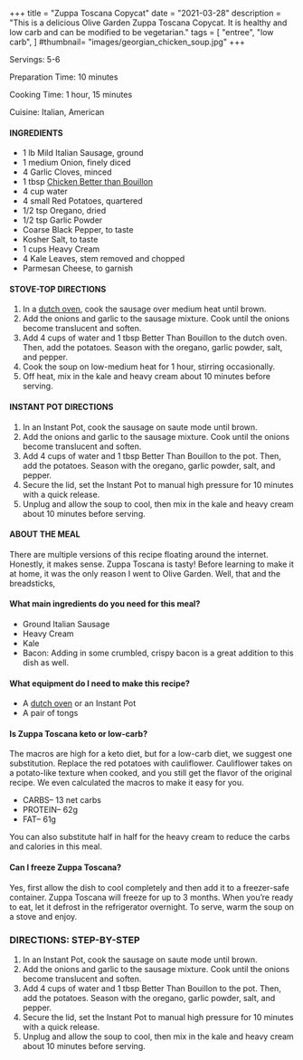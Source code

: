 +++
title = "Zuppa Toscana Copycat"
date = "2021-03-28"
description = "This is a delicious Olive Garden Zuppa Toscana Copycat. It is healthy and low carb and can be modified to be vegetarian."
tags = [
    "entree",
    "low carb",
]
#thumbnail= "images/georgian_chicken_soup.jpg"
+++

Servings: 5-6 <!--more-->

Preparation Time: 10 minutes 

Cooking Time: 1 hour, 15 minutes

Cuisine: Italian, American

#### INGREDIENTS 

* 1 lb Mild Italian Sausage, ground 
* 1 medium Onion, finely diced 
* 4 Garlic Cloves, minced 
* 1 tbsp [Chicken Better than Bouillon](https://amzn.to/38081yU)
* 4 cup water
* 4 small Red Potatoes, quartered 
* 1/2 tsp Oregano, dried
* 1/2 tsp Garlic Powder
* Coarse Black Pepper, to taste
* Kosher Salt, to taste
* 1 cups Heavy Cream 
* 4 Kale Leaves, stem removed and chopped 
* Parmesan Cheese, to garnish 

#### STOVE-TOP DIRECTIONS 

1. In a [dutch oven](https://amzn.to/3sFYTY1), cook the sausage over medium heat until brown. 
2. Add the onions and garlic to the sausage mixture. Cook until the onions become translucent and soften. 
3. Add 4 cups of water and 1 tbsp Better Than Bouillon to the dutch oven. Then, add the potatoes. Season with the oregano, garlic powder, salt, and pepper. 
4. Cook the soup on low-medium heat for 1 hour, stirring occasionally.  
5. Off heat, mix in the kale and heavy cream about 10 minutes before serving. 

#### INSTANT POT DIRECTIONS 

1. In an Instant Pot, cook the sausage on saute mode until brown. 
2. Add the onions and garlic to the sausage mixture. Cook until the onions become translucent and soften. 
3. Add 4 cups of water and 1 tbsp Better Than Bouillon to the pot. Then, add the potatoes. Season with the oregano, garlic powder, salt, and pepper. 
4. Secure the lid, set the Instant Pot to manual high pressure for 10 minutes with a quick release.  
5. Unplug and allow the soup to cool, then mix in the kale and heavy cream about 10 minutes before serving. 

#### ABOUT THE MEAL

There are multiple versions of this recipe floating around the internet. Honestly, it makes sense. Zuppa Toscana is tasty! Before learning to make it at home, it was the only reason I went to Olive Garden. Well, that and the breadsticks,

#### What main ingredients do you need for this meal?

* Ground Italian Sausage 
* Heavy Cream 
* Kale
* Bacon: Adding in some crumbled, crispy bacon is a great addition to this dish as well. 

#### What equipment do I need to make this recipe? 

* A [dutch oven](https://amzn.to/3sFYTY1) or an Instant Pot  
* A pair of tongs

#### Is Zuppa Toscana keto or low-carb? 

The macros are high for a keto diet, but for a low-carb diet, we suggest one substitution. Replace the red potatoes with cauliflower. Cauliflower takes on a potato-like texture when cooked, and you still get the flavor of the original recipe. We even calculated the macros to make it easy for you.

* CARBS– 13 net carbs
* PROTEIN– 62g
* FAT– 61g

You can also substitute half in half for the heavy cream to reduce the carbs and calories in this meal. 

#### Can I freeze Zuppa Toscana? 

Yes, first allow the dish to cool completely and then add it to a freezer-safe container. Zuppa Toscana will freeze for up to 3 months. When you’re ready to eat, let it defrost in the refrigerator overnight. To serve, warm the soup on a stove and enjoy.

### DIRECTIONS: STEP-BY-STEP  

1. In an Instant Pot, cook the sausage on saute mode until brown. 
2. Add the onions and garlic to the sausage mixture. Cook until the onions become translucent and soften. 
3. Add 4 cups of water and 1 tbsp Better Than Bouillon to the pot. Then, add the potatoes. Season with the oregano, garlic powder, salt, and pepper. 
4. Secure the lid, set the Instant Pot to manual high pressure for 10 minutes with a quick release.  
5. Unplug and allow the soup to cool, then mix in the kale and heavy cream about 10 minutes before serving. 
